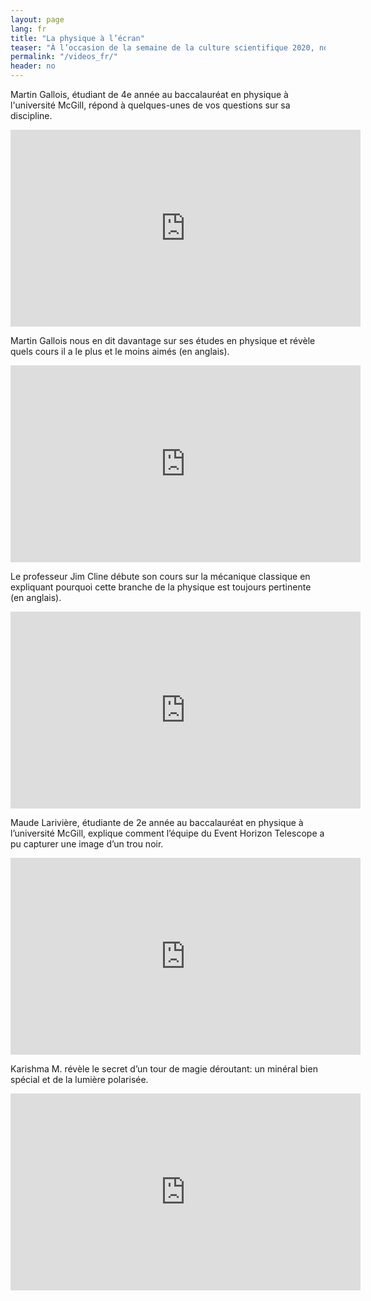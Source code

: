 ```yaml
---
layout: page
lang: fr
title: "La physique à l’écran"
teaser: "À l’occasion de la semaine de la culture scientifique 2020, nous avons demandé aux membres du département de physique de McGill de nous parler de leur domaine, des grandes découvertes aux petits plaisirs quotidiens. Voici ce qu’ils ont partagé avec nous!"
permalink: "/videos_fr/"
header: no
---
```


Martin Gallois, étudiant de 4e année au baccalauréat en physique à l'université McGill, répond à quelques-unes de vos questions sur sa discipline.

<iframe width="560" height="315" src="https://www.youtube.com/embed/m65xdA8AtyI" frameborder="0" allow="accelerometer; autoplay; clipboard-write; encrypted-media; gyroscope; picture-in-picture" allowfullscreen></iframe>


Martin Gallois nous en dit davantage sur ses études en physique et révèle quels cours il a le plus et le moins aimés (en anglais).

<iframe width="560" height="315" src="https://www.youtube.com/embed/QgDUzwFIzuU" frameborder="0" allow="accelerometer; autoplay; clipboard-write; encrypted-media; gyroscope; picture-in-picture" allowfullscreen></iframe>


Le professeur Jim Cline débute son cours sur la mécanique classique en expliquant pourquoi cette branche de la physique est toujours pertinente (en anglais).

<iframe width="560" height="315" src="https://www.youtube.com/embed/ctN0eH7J4OM" frameborder="0" allow="accelerometer; autoplay; clipboard-write; encrypted-media; gyroscope; picture-in-picture" allowfullscreen></iframe>

Maude Larivière, étudiante de 2e année au baccalauréat en physique à l’université McGill, explique comment l’équipe du Event Horizon Telescope a pu capturer une image d’un trou noir.
<br>
<iframe width="560" height="315" src="https://www.youtube.com/embed/mepSkwt0hIA" frameborder="0" allow="accelerometer; autoplay; clipboard-write; encrypted-media; gyroscope; picture-in-picture" allowfullscreen></iframe>

Karishma M. révèle le secret d’un tour de magie déroutant: un minéral bien spécial et de la lumière polarisée.

<iframe width="560" height="315" src="https://www.youtube.com/embed/KhTQJxn7Adw" frameborder="0" allow="accelerometer; autoplay; clipboard-write; encrypted-media; gyroscope; picture-in-picture" allowfullscreen></iframe>
